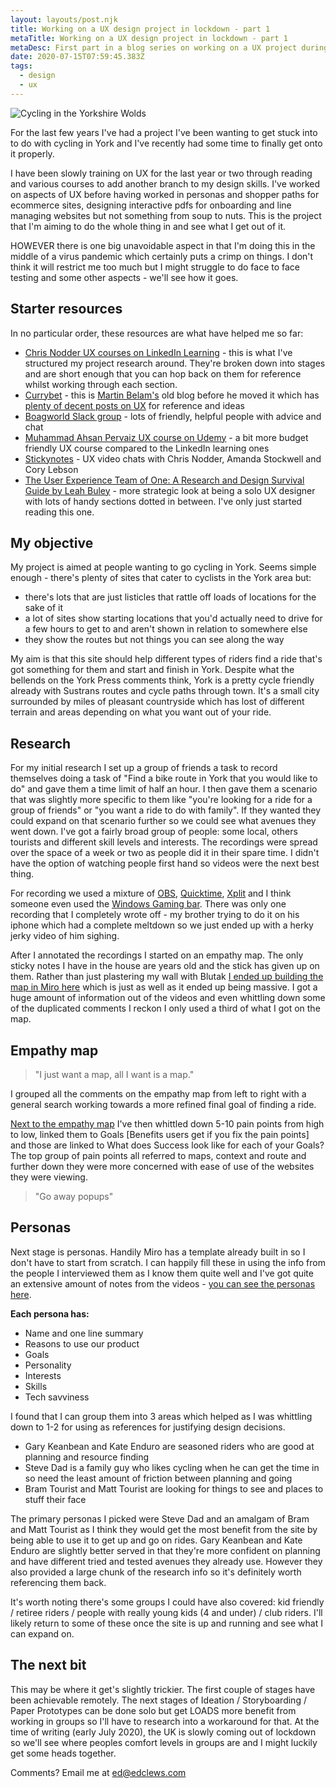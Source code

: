 ```yaml
---
layout: layouts/post.njk
title: Working on a UX design project in lockdown - part 1
metaTitle: Working on a UX design project in lockdown - part 1
metaDesc: First part in a blog series on working on a UX project during lockdown
date: 2020-07-15T07:59:45.383Z
tags:
  - design
  - ux
---
```

![Cycling in the Yorkshire Wolds](images/cycling-in-the-yorkshire-wolds.jpg)

For the last few years I've had a project I've been wanting to get stuck into to do with cycling in York and I've recently had some time to finally get onto it properly.

I have been slowly training on UX for the last year or two through reading and various courses to add another branch to my design skills. I've worked on aspects of UX before having worked in personas and shopper paths for ecommerce sites, designing interactive pdfs for onboarding and line managing websites but not something from soup to nuts. This is the project that I'm aiming to do the whole thing in and see what I get out of it.

HOWEVER there is one big unavoidable aspect in that I'm doing this in the middle of a virus pandemic which certainly puts a crimp on things. I don't think it will restrict me too much but I might struggle to do face to face testing and some other aspects - we'll see how it goes.

## Starter resources

In no particular order, these resources are what have helped me so far:

* [Chris Nodder UX courses on LinkedIn Learning](https://www.linkedin.com/learning/instructors/chris-nodder) - this is what I've structured my project research around. They're broken down into stages and are short enough that you can hop back on them for reference whilst working through each section.
* [Currybet](http://www.currybet.net/) - this is [Martin Belam's](https://martinbelam.com/) old blog before he moved it which has [plenty of decent posts on UX](http://www.currybet.net/cbet_blog/user-experience/) for reference and ideas
* [Boagworld Slack group](https://boagworld.slack.com/) - lots of friendly, helpful people with advice and chat
* [Muhammad Ahsan Pervaiz UX course on Udemy](https://www.udemy.com/course/ux-design-process-for-beginners-from-user-research-to-usability/) - a bit more budget friendly UX course compared to the LinkedIn learning ones
* [Stickynotes](https://stickynotes.chat/) - UX video chats with Chris Nodder, Amanda Stockwell and Cory Lebson
* [The User Experience Team of One: A Research and Design Survival Guide by Leah Buley](http://leahbuley.com/book) - more strategic look at being a solo UX designer with lots of handy sections dotted in between. I've only just started reading this one.

## My objective

My project is aimed at people wanting to go cycling in York. Seems simple enough - there's plenty of sites that cater to cyclists in the York area but:

* there's lots that are just listicles that rattle off loads of locations for the sake of it
* a lot of sites show starting locations that you'd actually need to drive for a few hours to get to and aren't shown in relation to somewhere else
* they show the routes but not things you can see along the way

My aim is that this site should help different types of riders find a ride that's got something for them and start and finish in York. Despite what the bellends on the York Press comments think, York is a pretty cycle friendly already with Sustrans routes and cycle paths through town. It's a small city surrounded by miles of pleasant countryside which has lost of different terrain and areas depending on what you want out of your ride.

## Research

For my initial research I set up a group of friends a task to record themselves doing a task of "Find a bike route in York that you would like to do" and gave them a time limit of half an hour. I then gave them a scenario that was slightly more specific to them like "you're looking for a ride for a group of friends" or "you want a ride to do with family". If they wanted they could expand on that scenario further so we could see what avenues they went down. I've got a fairly broad group of people: some local, others tourists and different skill levels and interests. The recordings were spread over the space of a week or two as people did it in their spare time. I didn't have the option of watching people first hand so videos were the next best thing.

For recording we used a mixture of [OBS](https://obsproject.com/), [Quicktime](https://support.apple.com/en-gb/HT208721), [Xplit](https://www.xsplit.com/) and I think someone even used the [Windows Gaming bar](https://support.microsoft.com/en-gb/help/4027180/windows-10-record-a-game-clip-with-xbox-game-bar). There was only one recording that I completely wrote off - my brother trying to do it on his iphone which had a complete meltdown so we just ended up with a herky jerky video of him sighing.

After I annotated the recordings I started on an empathy map. The only sticky notes I have in the house are years old and the stick has given up on them. Rather than just plastering my wall with Blutak [I ended up building the map in Miro here](https://miro.com/app/board/o9J_ksJnE2s=/) which is just as well as it ended up being massive. I got a huge amount of information out of the videos and even whittling down some of the duplicated comments I reckon I only used a third of what I got on the map.

## Empathy map

> "I just want a map, all I want is a map."

I grouped all the comments on the empathy map from left to right with a general search working towards a more refined final goal of finding a ride.

[Next to the empathy map](https://miro.com/app/board/o9J_ksJnE2s=/) I've then whittled down 5-10 pain points from high to low, linked them to Goals \[Benefits users get if you fix the pain points] and those are linked to What does Success look like for each of your Goals? The top group of pain points all referred to maps, context and route and further down they were more concerned with ease of use of the websites they were viewing.

> "Go away popups"

## Personas

Next stage is personas. Handily Miro has a template already built in so I don't have to start from scratch. I can happily fill these in using the info from the people I interviewed them as I know them quite well and I've got quite an extensive amount of notes from the videos - [you can see the personas here](https://miro.com/app/board/o9J_kqob79g=/). [](https://miro.com/app/board/o9J_kqob79g=/)

**Each persona has:**

* Name and one line summary
* Reasons to use our product
* Goals
* Personality
* Interests
* Skills
* Tech savviness

I found that I can group them into 3 areas which helped as I was whittling down to 1-2 for using as references for justifying design decisions.

* Gary Keanbean and Kate Enduro are seasoned riders who are good at planning and resource finding
* Steve Dad is a family guy who likes cycling when he can get the time in so need the least amount of friction between planning and going
* Bram Tourist and Matt Tourist are looking for things to see and places to stuff their face

The primary personas I picked were Steve Dad and an amalgam of Bram and Matt Tourist as I think they would get the most benefit from the site by being able to use it to get up and go on rides. Gary Keanbean and Kate Enduro are slightly better served in that they're more confident on planning and have different tried and tested avenues they already use. However they also provided a large chunk of the research info so it's definitely worth referencing them back.

It's worth noting there's some groups I could have also covered: kid friendly / retiree riders / people with really young kids (4 and under) / club riders. I'll likely return to some of these once the site is up and running and see what I can expand on.

## The next bit

This may be where it get's slightly trickier. The first couple of stages have been achievable remotely. The next stages of Ideation / Storyboarding / Paper Prototypes can be done solo but get LOADS more benefit from working in groups so I'll have to research into a workaround for that. At the time of writing (early July 2020), the UK is slowly coming out of lockdown so we'll see where peoples comfort levels in groups are and I might luckily get some heads together.

Comments? Email me at [ed@edclews.com](mailto:ed@edclews.com)